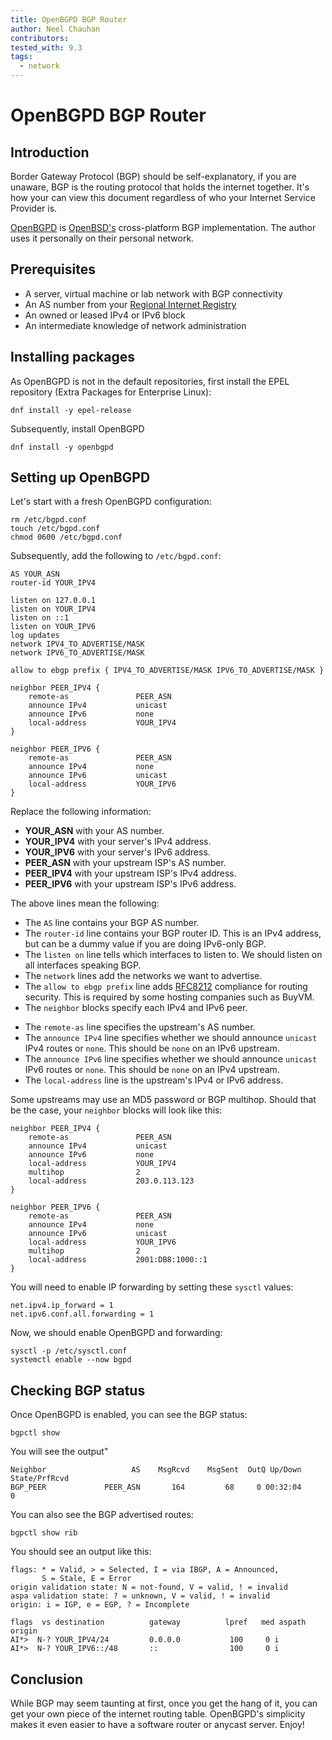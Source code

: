 ```yaml
---
title: OpenBGPD BGP Router
author: Neel Chauhan
contributors:
tested_with: 9.3
tags:
  - network
---
```


# OpenBGPD BGP Router

## Introduction

Border Gateway Protocol (BGP) should be self-explanatory, if you are unaware, BGP is the routing protocol that holds the internet together. It's how your can view this document regardless of who your Internet Service Provider is.

[OpenBGPD](http://openbgpd.org/) is [OpenBSD's](https://www.openbsd.org/) cross-platform BGP implementation. The author uses it personally on their personal network.

## Prerequisites

* A server, virtual machine or lab network with BGP connectivity
* An AS number from your [Regional Internet Registry](https://www.nro.net/about/rirs/)
* An owned or leased IPv4 or IPv6 block
* An intermediate knowledge of network administration

## Installing packages

As OpenBGPD is not in the default repositories, first install the EPEL repository (Extra Packages for Enterprise Linux):

```
dnf install -y epel-release
```

Subsequently, install OpenBGPD

```
dnf install -y openbgpd
```

## Setting up OpenBGPD

Let's start with a fresh OpenBGPD configuration:

```
rm /etc/bgpd.conf
touch /etc/bgpd.conf
chmod 0600 /etc/bgpd.conf
```

Subsequently, add the following to `/etc/bgpd.conf`:

```
AS YOUR_ASN
router-id YOUR_IPV4

listen on 127.0.0.1
listen on YOUR_IPV4
listen on ::1
listen on YOUR_IPV6
log updates
network IPV4_TO_ADVERTISE/MASK
network IPV6_TO_ADVERTISE/MASK

allow to ebgp prefix { IPV4_TO_ADVERTISE/MASK IPV6_TO_ADVERTISE/MASK }

neighbor PEER_IPV4 {
    remote-as               PEER_ASN
    announce IPv4           unicast
    announce IPv6           none
    local-address           YOUR_IPV4
}

neighbor PEER_IPV6 {
    remote-as               PEER_ASN
    announce IPv4           none
    announce IPv6           unicast
    local-address           YOUR_IPV6
}
```

Replace the following information:

* **YOUR_ASN** with your AS number.
* **YOUR_IPV4** with your server's IPv4 address.
* **YOUR_IPV6** with your server's IPv6 address.
* **PEER_ASN** with your upstream ISP's AS number.
* **PEER_IPV4** with your upstream ISP's IPv4 address.
* **PEER_IPV6** with your upstream ISP's IPv6 address.

The above lines mean the following:

* The `AS` line contains your BGP AS number.
* The `router-id` line contains your BGP router ID. This is an IPv4 address, but can be a dummy value if you are doing IPv6-only BGP.
* The `listen on` line tells which interfaces to listen to. We should listen on all interfaces speaking BGP.
* The `network` lines add the networks we want to advertise.
* The `allow to ebgp prefix` line adds [RFC8212](https://datatracker.ietf.org/doc/html/rfc8212) compliance for routing security. This is required by some hosting companies such as BuyVM.
* The `neighbor` blocks specify each IPv4 and IPv6 peer.
- The `remote-as` line specifies the upstream's AS number.
- The `announce IPv4` line specifies whether we should announce `unicast` IPv4 routes or `none`. This should be `none` on an IPv6 upstream.
- The `announce IPv6` line specifies whether we should announce `unicast` IPv6 routes or `none`. This should be `none` on an IPv4 upstream.
- The `local-address` line is the upstream's IPv4 or IPv6 address.

Some upstreams may use an MD5 password or BGP multihop. Should that be the case, your `neighbor` blocks will look like this:

```
neighbor PEER_IPV4 {
    remote-as               PEER_ASN
    announce IPv4           unicast
    announce IPv6           none
    local-address           YOUR_IPV4
    multihop                2
    local-address           203.0.113.123
}

neighbor PEER_IPV6 {
    remote-as               PEER_ASN
    announce IPv4           none
    announce IPv6           unicast
    local-address           YOUR_IPV6
    multihop                2
    local-address           2001:DB8:1000::1
}
```

You will need to enable IP forwarding by setting these `sysctl` values:

```
net.ipv4.ip_forward = 1
net.ipv6.conf.all.forwarding = 1
```

Now, we should enable OpenBGPD and forwarding:

```
sysctl -p /etc/sysctl.conf
systemctl enable --now bgpd
```

## Checking BGP status

Once OpenBGPD is enabled, you can see the BGP status:

```
bgpctl show
```

You will see the output"

```
Neighbor                   AS    MsgRcvd    MsgSent  OutQ Up/Down  State/PrfRcvd
BGP_PEER             PEER_ASN       164         68     0 00:32:04      0
```

You can also see the BGP advertised routes:

```
bgpctl show rib
```

You should see an output like this:

```
flags: * = Valid, > = Selected, I = via IBGP, A = Announced,
       S = Stale, E = Error
origin validation state: N = not-found, V = valid, ! = invalid
aspa validation state: ? = unknown, V = valid, ! = invalid
origin: i = IGP, e = EGP, ? = Incomplete

flags  vs destination          gateway          lpref   med aspath origin
AI*>  N-? YOUR_IPV4/24         0.0.0.0           100     0 i
AI*>  N-? YOUR_IPV6::/48       ::                100     0 i
```

## Conclusion

While BGP may seem taunting at first, once you get the hang of it, you can get your own piece of the internet routing table. OpenBGPD's simplicity makes it even easier to have a software router or anycast server. Enjoy!
